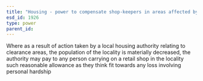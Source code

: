 ```yaml
---
title: "Housing - power to compensate shop-keepers in areas affected by clearance"
esd_id: 1926
type: power
parent_id:  
---
```


Where as a result of action taken by a local housing authority relating to clearance areas, the population of the locality is materially decreased, the authority may pay to any person carrying on a retail shop in the locality such reasonable allowance as they think fit towards any loss involving personal hardship 

